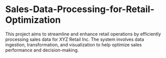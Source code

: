 # Sales-Data-Processing-for-Retail-Optimization
This project aims to streamline and enhance retail operations by efficiently processing sales data for XYZ Retail Inc. The system involves data ingestion, transformation, and visualization to help optimize sales performance and decision-making.
